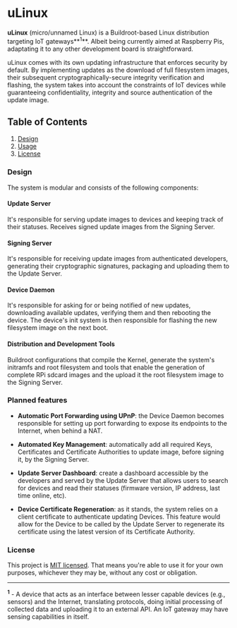 # uLinux

**uLinux** (micro/unnamed Linux) is a Buildroot-based Linux distribution targeting IoT gateways**<sup>1</sup>**. Albeit being currently aimed at Raspberry Pis, adaptating it to any other development board is straightforward.

uLinux comes with its own updating infrastructure that enforces security by default. By implementing updates as the download of full filesystem images, their subsequent cryptographically-secure integrity verification and flashing, the system takes into account the constraints of IoT devices while guaranteeing confidentiality, integrity and source authentication of the update image.

## Table of Contents
1. [Design](#design)
2. [Usage](#usage)
3. [License](#license)

### Design

The system is modular and consists of the following components:

#### Update Server

It's responsible for serving update images to devices and keeping track of their statuses. Receives signed update images from the Signing Server. 

#### Signing Server

It's responsible for receiving update images from authenticated developers, generating their cryptographic signatures, packaging and uploading them to the Update Server.

#### Device Daemon

It's responsible for asking for or being notified of new updates, downloading available updates, verifying them and then rebooting the device. The device's init system is then responsible for flashing the new filesystem image on the next boot.

#### Distribution and Development Tools

Buildroot configurations that compile the Kernel, generate the system's initramfs and root filesystem and tools that enable the generation of complete RPi sdcard images and the upload it the root filesystem image to the Signing Server.

### Planned features

- **Automatic Port Forwarding using UPnP**: the Device Daemon becomes responsible for setting up port forwarding to expose its endpoints to the Internet, when behind a NAT.

- **Automated Key Management**: automatically add all required Keys, Certificates and Certificate Authorities to update image, before signing it, by the Signing Server.
 
- **Update Server Dashboard**: create a dashboard accessible by the developers and served by the Update Server that allows users to search for devices and read their statuses (firmware version, IP address, last time online, etc).

- **Device Certificate Regeneration**: as it stands, the system relies on a client certificate to authenticate updating Devices. This feature would allow for the Device to be called by the Update Server to regenerate its certificate using the latest version of its Certificate Authority.

### License

This project is [MIT licensed](https://opensource.org/licenses/MIT). That means you're able to use it for your own purposes, whichever they may be, without any cost or obligation.

----
**<sup>1</sup>** - A device that acts as an interface between lesser capable devices (e.g., sensors) and the Internet, translating protocols, doing initial processing of collected data and uploading it to an external API. An IoT gateway may have sensing capabilities in itself.
